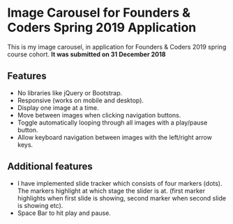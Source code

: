 <h1>Image Carousel for Founders & Coders Spring 2019 Application</h1>

<p>This is my image carousel, in application for Founders & Coders 2019 spring course cohort. <b> It was submitted on 31 December 2018</b></p>


<h2>Features</h2>

<ul>
<li>No libraries like jQuery or Bootstrap.</li>
<li>Responsive (works on mobile and desktop).</li>
<li>Display one image at a time.</li>
<li>Move between images when clicking navigation buttons.</li>
<li>Toggle automatically looping through all images with a play/pause button.</li>
<li>Allow keyboard navigation between images with the left/right arrow keys.</li>
</ul>

<h2>Additional features</h2>

<ul>
<li>I have implemented slide tracker which consists of four markers (dots). The markers highlight at which stage the slider
is at. (first marker highlights when first slide is showing, second marker when second slide is showing etc).</li>
<li>Space Bar to hit play and pause.</li>
</ul>
